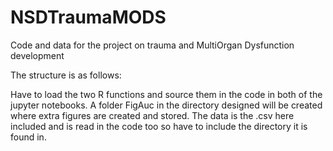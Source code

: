 # NSDTraumaMODS
Code and data for the project on trauma and MultiOrgan Dysfunction development 

The structure is as follows: 

Have to load the two R functions and source them in the code in both of the jupyter notebooks. A folder FigAuc in the directory designed will be created where extra figures are created and stored. 
The data is the .csv here included and is read in the code too so have to include the directory it is found in.


